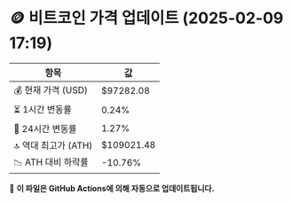 # 🪙 비트코인 가격 업데이트 (2025-02-09 17:19)

| 항목                | 값 |
|--------------------|----------------|
| 💰 현재 가격 (USD) | $97282.08 |
| ⏳ 1시간 변동률    | 0.24% |
| 📆 24시간 변동률   | 1.27% |
| 🔝 역대 최고가 (ATH) | $109021.48 |
| 📉 ATH 대비 하락률 | -10.76% |

🔄 **이 파일은 GitHub Actions에 의해 자동으로 업데이트됩니다.**
